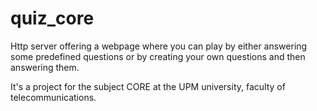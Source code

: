 # quiz_core
Http server offering a webpage where you can play by either answering some predefined questions or by creating 
your own questions and then answering them.

It's a project for the subject CORE at the UPM university, faculty of telecommunications.
